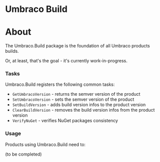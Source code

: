 Umbraco Build
=

# About

The Umbraco.Build package is the foundation of all Umbraco products builds.

Or, at least, that's the goal - it's currently work-in-progress.

### Tasks

Umbraco.Build registers the following common tasks:

* `GetUmbracoVersion` - returns the semver version of the product
* `SetUmbracoVersion` - sets the semver version of the product
* `SetBuildVersion` - adds build version infos to the product version
* `ClearBuildVersion` - removes the build version infos from the product version
* `VerifyNuGet` - verifies NuGet packages consistency

### Usage

Products using Umbraco.Build need to:

(to be completed)